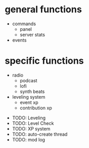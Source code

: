 # general functions
+ commands
    - panel
    - server stats
+ events

# specific functions
+ radio
    - podcast
    - lofi
    - synth beats
+ leveling system
    - event xp
    - contribution xp


- TODO: Leveling
- TODO: Level Check
- TODO: XP system
- TODO: auto-create thread
- TODO: mod log